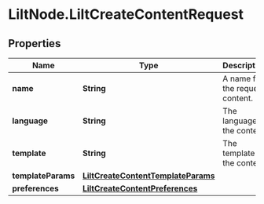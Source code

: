 # LiltNode.LiltCreateContentRequest

## Properties

Name | Type | Description | Notes
------------ | ------------- | ------------- | -------------
**name** | **String** | A name for the request content. | [optional] 
**language** | **String** | The language of the content. | 
**template** | **String** | The template of the content. | 
**templateParams** | [**LiltCreateContentTemplateParams**](LiltCreateContentTemplateParams.md) |  | 
**preferences** | [**LiltCreateContentPreferences**](LiltCreateContentPreferences.md) |  | [optional] 


